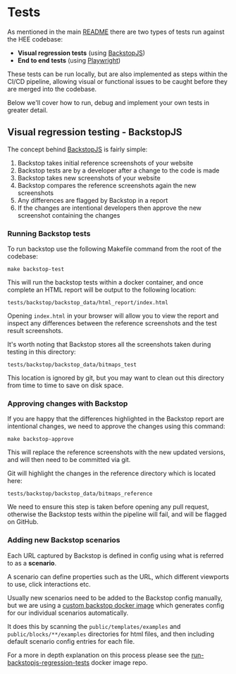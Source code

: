 # Tests

As mentioned in the main [README](https://github.com/Health-Education-England/hee-prototypes/blob/master/README.md) there 
are two types of tests run against the HEE codebase:

- **Visual regression tests** (using [BackstopJS](https://garris.github.io/BackstopJS/))
- **End to end tests** (using [Playwright](https://playwright.dev/))

These tests can be run locally, but are also implemented as steps within the CI/CD pipeline, allowing visual or functional
issues to be caught before they are merged into the codebase.

Below we'll cover how to run, debug and implement your own tests in greater detail.

## Visual regression testing - BackstopJS

The concept behind [BackstopJS](https://garris.github.io/BackstopJS/) is fairly simple: 

1. Backstop takes initial reference screenshots of your website
2. Backstop tests are by a developer after a change to the code is made
3. Backstop takes new screenshots of your website
4. Backstop compares the reference screenshots again the new screenshots
5. Any differences are flagged by Backstop in a report
6. If the changes are intentional developers then approve the new screenshot containing the changes

### Running Backstop tests

To run backstop use the following Makefile command from the root of the codebase:

`make backstop-test`

This will run the backstop tests within a docker container, and once complete an HTML report will be output to the 
following location:

`tests/backstop/backstop_data/html_report/index.html`

Opening `index.html` in your browser will allow you to view the report and inspect any differences between the reference
screenshots and the test result screenshots.

It's worth noting that Backstop stores all the screenshots taken during testing in this directory:

`tests/backstop/backstop_data/bitmaps_test`

This location is ignored by git, but you may want to clean out this directory from time to time to save on disk space.  

### Approving changes with Backstop

If you are happy that the differences highlighted in the Backstop report are intentional changes, we need to approve the 
changes using this command:

`make backstop-approve`

This will replace the reference screenshots with the new updated versions, and will then need to be committed via git.

Git will highlight the changes in the reference directory which is located here:

`tests/backstop/backstop_data/bitmaps_reference`

We need to ensure this step is taken before opening any pull request, otherwise the Backstop tests within the pipeline
will fail, and will be flagged on GitHub.

### Adding new Backstop scenarios

Each URL captured by Backstop is defined in config using what is referred to as a **scenario**.

A scenario can define properties such as the URL, which different viewports to use, click interactions etc.

Usually new scenarios need to be added to the Backstop config manually, but we are using a [custom backstop docker image](https://github.com/Health-Education-England/run-backstopjs-regression-tests)
which generates config for our individual scenarios automatically.

It does this by scanning the `public/templates/examples` and `public/blocks/**/examples` directories for html files, and 
then including default scenario config entries for each file.

For a more in depth explanation on this process please see the [run-backstopjs-regression-tests](https://github.com/Health-Education-England/run-backstopjs-regression-tests)
docker image repo.


